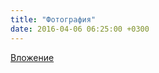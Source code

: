 ```yaml
---
title: "Фотография"
date: 2016-04-06 06:25:00 +0300
---
```



[Вложение](/assets/vk_photos/4/cirDsb6Sfbg.jpg)
